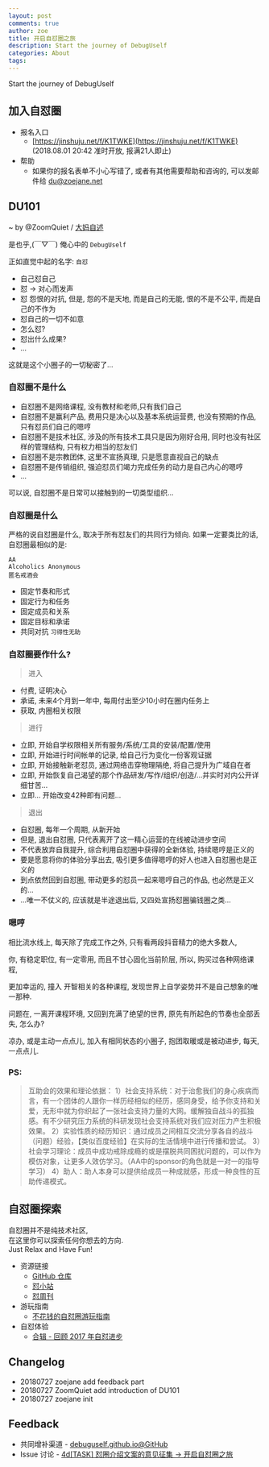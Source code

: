 ```yaml
---
layout: post
comments: true
author: zoe
title: 开启自怼圈之旅
description: Start the journey of DebugUself 
categories: About
tags: 
---
```


Start the journey of DebugUself 

<!--more-->

##  加入自怼圈

- 报名入口 
    - [https://jinshuju.net/f/K1TWKE](https://jinshuju.net/f/K1TWKE) (2018.08.01 20:42 准时开放, 报满21人即止)
- 帮助
    - 如果你的报名表单不小心写错了, 或者有其他需要帮助和咨询的, 可以发邮件给 [du@zoejane.net](du@zoejane.net)

## DU101

~ by @ZoomQuiet / [大妈自述](https://du.zoomquiet.io/2014-02/ac0-zq/)

是也乎,(￣▽￣) 俺心中的 `DebugUself`

正如直觉中起的名字: `自怼`

- 自己怼自己
- 怼 -> 对心而发声
- 怼 怨恨的对抗,  但是, 怨的不是天地, 而是自己的无能, 恨的不是不公平, 而是自己的不作为
- 怼自己的一切不如意
- 怎么怼?
- 怼出什么成果?
- …

这就是这个小圈子的一切秘密了...


### 自怼圈不是什么

- 自怼圈不是网络课程, 没有教材和老师,只有我们自己
- 自怼圈不是赢利产品, 费用只是决心以及基本系统运营费, 也没有预期的作品, 只有怼员们自己的嗯哼
- 自怼圈不是技术社区, 涉及的所有技术工具只是因为刚好合用, 同时也没有社区样的管理结构, 只有权力相当的怼友们
- 自怼圈不是宗教团体, 这里不宣扬真理, 只是愿意直视自己的缺点
- 自怼圈不是传销组织, 强迫怼员们竭力完成任务的动力是自己内心的嗯哼
- … 

可以说, 自怼圈不是日常可以接触到的一切类型组织...

### 自怼圈是什么

严格的说自怼圈是什么, 取决于所有怼友们的共同行为倾向.
如果一定要类比的话, 自怼圈最相似的是:

    AA
    Alcoholics Anonymous
    匿名戒酒会

- 固定节奏和形式
- 固定行为和任务
- 固定成员和关系
- 固定目标和承诺
- 共同对抗 `习得性无助`

### 自怼圈要作什么?

> 进入

- 付费, 证明决心
- 承诺, 未来4个月到一年中, 每周付出至少10小时在圈内任务上
- 获取, 内圈相关权限

> 进行

- 立即, 开始自学权限相关所有服务/系统/工具的安装/配置/使用
- 立即, 开始进行时间帐单的记录, 给自己行为变化一份客观证据
- 立即, 开始接触新老怼员, 通过网络击穿物理隔绝, 将自己提升为广域自在者
- 立即, 开始恢复自己渴望的那个作品研发/写作/组织/创造/…并实时对内公开详细甘苦…
- 立即... 开始改变42种即有问题...

> 退出

- 自怼圈, 每年一个周期, 从新开始
- 但是, 退出自怼圈, 只代表离开了这一精心运营的在线被动进步空间
- 不代表放弃自我提升, 综合利用自怼圈中获得的全新体验, 持续嗯哼是正义的
- 要是愿意将你的体验分享出去, 吸引更多值得嗯哼的好人也进入自怼圈也是正义的
- 到点依然回到自怼圈, 带动更多的怼员一起来嗯哼自己的作品, 也必然是正义的...
- …唯一不仗义的, 应该就是半途退出后, 又四处宣扬怼圈骗钱圈之类…

### 嗯哼

相比流水线上, 
每天除了完成工作之外,
只有看两段抖音精力的绝大多数人,

你, 有稳定职位, 有一定零用, 而且不甘心固化当前阶层, 所以, 购买过各种网络课程,

更加幸运的, 撞入 开智相关的各种课程, 发现世界上自学姿势并不是自己想象的唯一那种.

问题在, 一离开课程环境, 又回到充满了绝望的世界,
原先有所起色的节奏也全部丢失,
怎么办?

凉办, 或是主动一点点儿, 加入有相同状态的小圈子,
抱团取暖或是被动进步, 每天, 一点点儿.

### PS:
> 互助会的效果和理论依据：
1）社会支持系统：对于治愈我们的身心疾病而言，有一个团体的人跟你一样历经相似的经历，感同身受，给予你支持和关爱，无形中就为你织起了一张社会支持力量的大网。缓解独自战斗的孤独感。有不少研究压力系统的科研发现社会支持系统对我们应对压力产生积极效果。
2）实验性质的经历知识：通过成员之间相互交流分享各自的战斗（问题）经验，【类似百度经验】在实际的生活情境中进行传播和尝试。
3）社会学习理论：成员中成功戒除成瘾的或是摆脱共同困扰问题的，可以作为模仿对象，让更多人效仿学习。（AA中的sponsor的角色就是一对一的指导学习）
4）助人：助人本身可以提供给成员一种成就感，形成一种良性的互助传递模式。

## 自怼圈探索

自怼圈并不是纯技术社区,   
在这里你可以探索任何你想去的方向.  
Just Relax and Have Fun!

- 资源链接
    - [GitHub 仓库](https://github.com/DebugUself)
    - [怼小站](https://du.zoomquiet.io)
    - [怼周刊](https://duw.zoomquiet.io/)
- 游玩指南
    - [不花钱的自怼圈游玩指南](http://du.zoomquiet.io/2018-07/bear-jump-to-du-4free/)
- 自怼体验
    - [合辑 - 回顾 2017 年自怼进步](http://du.zoomquiet.io/2018-07/du-progress/)

## Changelog

- 20180727 zoejane add feedback part
- 20180727 ZoomQuiet add introduction of DU101
- 20180727 zoejane init

## Feedback

- 共同增补渠道 - [debuguself.github.io@GitHub](https://github.com/DebugUself/debuguself.github.io/blob/master/_posts/2018-07-27-into-du.md)
- Issue 讨论 - [4d[TASK] 怼圈介绍文案的意见征集 -> 开启自怼圈之旅](https://github.com/DebugUself/du4proto/issues/435)
